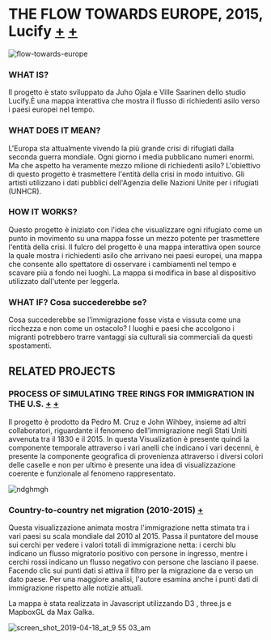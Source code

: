 # THE FLOW TOWARDS EUROPE, 2015, Lucify [+](https://www.lucify.com/the-flow-towards-europe/) [+](https://dublin.sciencegallery.com/trauma-exhibits/the-flow-towards-europe)
![flow-towards-europe](https://user-images.githubusercontent.com/79698027/122647304-e884a600-d123-11eb-82e1-0a65d8128b27.png)

### WHAT IS?  
Il progetto è stato sviluppato da Juho Ojala e Ville Saarinen dello studio Lucify.È una mappa interattiva che mostra il flusso di richiedenti asilo verso i paesi europei nel tempo.

### WHAT DOES IT MEAN?    
L'Europa sta attualmente vivendo la più grande crisi di rifugiati dalla seconda guerra mondiale. Ogni giorno i media pubblicano numeri enormi. Ma che aspetto ha veramente mezzo milione di richiedenti asilo? L'obiettivo di questo progetto è trasmettere l'entità della crisi in modo intuitivo. Gli artisti utilizzano i dati pubblici dell'Agenzia delle Nazioni Unite per i rifugiati (UNHCR).

### HOW IT WORKS?  
Questo progetto è iniziato con l'idea che visualizzare ogni rifugiato come un punto in movimento su una mappa fosse un mezzo potente per trasmettere l'entità della crisi. Il fulcro del progetto è una mappa interattiva open source la quale mostra i richiedenti asilo che arrivano nei paesi europei, una mappa che consente allo spettatore di osservare i cambiamenti nel tempo e scavare più a fondo nei luoghi. La mappa si modifica in base al dispositivo utilizzato dall'utente per leggerla.

### WHAT IF?  Cosa succederebbe se?
Cosa succederebbe se l’immigrazione fosse vista e vissuta come una ricchezza e non come un ostacolo? I luoghi e paesi che accolgono i migranti potrebbero trarre vantaggi sia culturali sia commerciali da questi spostamenti.

## RELATED PROJECTS

### PROCESS OF SIMULATING TREE RINGS FOR IMMIGRATION IN THE U.S. [+](https://web.northeastern.edu/naturalizing-immigration-dataviz/download/portfolio-camera-ready.pdf) [+](https://www.quantitas.it/it/immigrazione_us_dataviz/)
Il progetto è prodotto da Pedro M. Cruz e John Wihbey, insieme ad altri collaboratori, riguardante il fenomeno dell’immigrazione negli Stati Uniti avvenuta tra il 1830 e il 2015. In questa Visualization è presente quindi la componente temporale attraverso i vari anelli che indicano i vari decenni, è presente la componente geografica di provenienza attraverso i diversi colori delle caselle e non per ultimo è presente una idea di visualizzazione coerente e funzionale al fenomeno rappresentato.

![ndghmgh](https://user-images.githubusercontent.com/79698027/122673640-a74acf80-d1d1-11eb-8a11-5b94281d2f1f.JPG)

### Country-to-country net migration (2010-2015) [+](http://metrocosm.com/global-immigration-map/)
Questa visualizzazione animata mostra l'immigrazione netta stimata tra i vari paesi su scala mondiale dal 2010 al 2015. Passa il puntatore del mouse sui cerchi per vedere i valori totali di immigrazione netta: i cerchi blu indicano un flusso migratorio positivo con persone in ingresso, mentre i cerchi rossi indicano un flusso negativo con persone che lasciano il paese. Facendo clic sui punti dati si attiva il filtro per la migrazione da e verso un dato paese. Per una maggiore analisi, l'autore esamina anche i punti dati di immigrazione rispetto alle notizie attuali.

La mappa è stata realizzata in Javascript utilizzando D3 , three.js e MapboxGL da Max Galka.

![screen_shot_2019-04-18_at_9 55 03_am](https://user-images.githubusercontent.com/79698027/122675010-d9f7c680-d1d7-11eb-950e-925f34525e0a.png)



